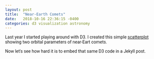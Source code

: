 ```yaml
---
layout: post
title:  "Near-Earth Comets"
date:   2018-10-16 22:36:15 -0400
categories: d3 visualization astronomy
---
```


Last year I started playing around with D3. I created this simple [scatterplot][comets-gist] showing two orbital parameters of near-Eart comets.

Now let's see how hard it is to embed that same D3 code in a Jekyll post.


[comets-gist]: https://bl.ocks.org/jpasini/0a74c644d4f7d776b1768f0bc132f5e6


<html>
  <head>
    <meta charset="utf-8">
    <meta name="viewport" content="width=device-width">
    <script src="https://d3js.org/d3.v4.min.js"></script>
    <script src="https://cdnjs.cloudflare.com/ajax/libs/d3-legend/2.24.0/d3-legend.min.js"></script>
    <title>Near-Earth Comets - Orbital Elements</title>
    <style>
      @import url('https://fonts.googleapis.com/css?family=Roboto');
      body {
        margin: 0px;
        font-family: Roboto;
      }
      .tick {
        font-size: 2em;
      }
      .axis line {
        stroke: #ccc;
      }
      .axis text {
        fill: #666;
      }
      .axis-label {
        fill: #666;
        font-size: 2.5em;
      }
      .comet {
        opacity: 0.4;
      }
      .comet:hover {
        opacity: 1;
        fill: #ffa251;
      }
      .schwassman {
        opacity: 0.7;
      }
      .long {
        opacity: 0.5;
      }
      .plotTitle {
        font-size: 2em;
        fill: #666;
      }
      .legend-label {
        fill: #666;
      }
      .color-legend, .r-legend {
        font-size: 1.2em;
        fill: #666;
      }
    </style>
  </head>
  <body>
    <svg width="960" height="500"></svg>
    <script>
      const xValue = d => d.e;
      const yValue = d => d['i (deg)'];
      const rValue = d => d['P (yr)'];
      const colorValue = d => d.type;
      
      const xLabel = 'Eccentricity';
      const yLabel = 'Inclination to ecliptic (deg)';
      const rLabel = 'Period (yrs)';
      
      const period_limit = 15;
      
      const margin = { left: 100, right: 140, top: 60, bottom: 120 };

      const svg = d3.select('svg');
      const width = svg.attr('width');
      const height = svg.attr('height');
      const innerWidth = width - margin.left - margin.right;
      const innerHeight = height - margin.top - margin.bottom;
      const g = svg.append('g')
          .attr('transform', `translate(${margin.left},${margin.top})`);

			g.append("text")
        	.attr("x", (innerWidth / 2))             
        	.attr("y", -20)
        	.attr("text-anchor", "middle")
      		.attr('class', 'plotTitle')
        	.text("Near-Earth Comets: Orbital elements");
      
      const xAxisG = g.append('g')
          .attr('transform', `translate(0, ${innerHeight})`)
      		.attr('class', 'axis');
      const yAxisG = g.append('g')
      		.attr('class', 'axis');
      const colorLegendG = g.append('g')
          .attr('transform', `translate(${innerWidth*.6}, ${innerHeight+50})`);
      const radiusLegendG = g.append('g')
      		.attr('transform', `translate(${innerWidth+20}, 20)`);
      
      xAxisG.append('text')
          .attr('class', 'axis-label')
          .attr('x', innerWidth *.3)
          .attr('y', 60)
          .text(xLabel);
      
      yAxisG.append('text')
          .attr('class', 'axis-label')
          .attr('x', -innerHeight / 2)
          .attr('y', -60)
          .attr('transform', `rotate(-90)`)
          .style('text-anchor', 'middle')
          .text(yLabel);
      
      const xScale = d3.scaleLinear();
      const yScale = d3.scaleLinear();
      const rScale = d3.scaleSqrt();
      const colorScale = d3.scaleOrdinal()
      	.domain(['Schwassmann-Wachmann 3 fragment', 'Period > 15 yrs', 'Other'])
      	.range(['#ff3d74','#0080bc','#333']);

      const xAxis = d3.axisBottom()
        .scale(xScale)
        .tickPadding(10)
        .tickSize(-innerHeight)
      	.tickValues([0.5, 0.6, 0.7, 0.8, 0.9, 1])
      	.tickFormat(d3.format(',.1f'));

      const yAxis = d3.axisLeft()
        .scale(yScale)
        .ticks(5)
        .tickPadding(20)
        .tickSize(-innerWidth)
      	.tickValues([0, 30, 60, 90, 120, 150, 180]);

      const colorLegend = d3.legendColor()
        .scale(colorScale)
        .shape('circle');

      const radiusLegend = d3.legendSize()
        .scale(rScale)
      	.cells([1,5,10,50,100])
      	.shapePadding(20)
        .shape('circle')
      	.labelFormat('0')
      	.title(rLabel);

      const row = d => {
        d.e = +d.e;
        d['i (deg)'] = +d['i (deg)'];
        d['Q (AU)'] = +d['Q (AU)'];
        d['q (AU)'] = +d['q (AU)'];
        d['P (yr)'] = +d['P (yr)'];
        d['w (deg)'] = +d['w (deg)'];
        d['TP (TDB)'] = +d['TP (TDB)'];
        d['Epoch (TDB)'] = +d['Epoch (TDB)'];
        d['Node (deg)'] = +d['Node (deg)'];
        d.class = d.Object.startsWith('73P/Schwassmann') ? 'comet schwassmann' :  d['P (yr)'] > period_limit ?  'comet long' :  'comet';
        d.type = d.Object.startsWith('73P/Schwassmann') ? 'Schwassmann-Wachmann 3 fragment' :  d['P (yr)'] > period_limit ?  'Period > ' + period_limit + ' yrs' :  'Other';
        return d;
      };

      d3.csv('/comets.csv', row, data => {
        console.log(data);
        
        xScale
          .domain([0.5, 1]) // d3.extent(data, xValue))
          .range([0, innerWidth])
          .nice();

        yScale
          .domain([0, 180]) //d3.extent(data, yValue))
          .range([innerHeight, 0]);

        rScale
        	.domain([0, d3.max(data, rValue)])
        	.range([0, 35]);

        g.selectAll('circle').data(data)
          .enter().append('circle')
        		.attr('class', d => d.class)
            .attr('cx', d => xScale(xValue(d)))
            .attr('cy', d => yScale(yValue(d)))
            .attr('r', d => rScale(rValue(d)))
            .attr('fill', d => colorScale(colorValue(d)))
        	.append('title')
        		.text(d => d.Object + '\n'
                  + 'period: ' + d['P (yr)'] + ' years');
        
        xAxisG.call(xAxis);
        yAxisG.call(yAxis);
        colorLegendG.call(colorLegend)
        		.attr('class', 'color-legend');

        radiusLegendG.call(radiusLegend)
        		.attr('class','r-legend');
      });
    </script>
  </body>
</html>
